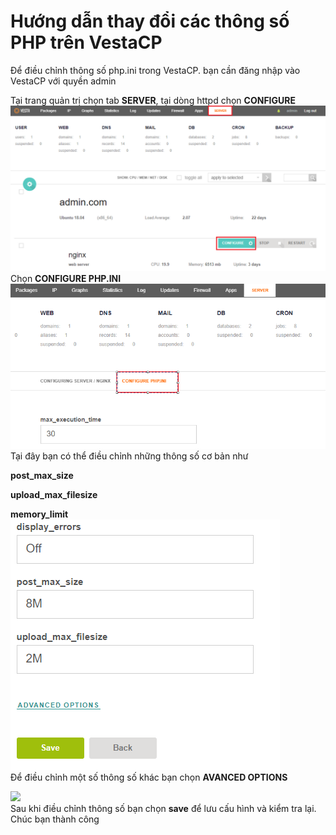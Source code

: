 # Hướng dẫn thay đổi các thông số PHP trên VestaCP

Để điều chỉnh thông số php.ini trong VestaCP. bạn cần đăng nhập vào VestaCP với quyền admin

Tại trang quản trị chọn tab  **SERVER**, tại dòng httpd chọn  **CONFIGURE**  
![](https://github.com/octvitasut/fWS/blob/master/common/images/config_server.PNG)  
Chọn  **CONFIGURE PHP.INI**  
![](https://github.com/octvitasut/fWS/blob/master/common/images/config_php.PNG)  
Tại đây bạn có thể điều chỉnh những thông số cơ bản như

**post_max_size**

**upload_max_filesize**

**memory_limit**  
![](https://github.com/octvitasut/fWS/blob/master/common/images/php_config_advan.PNG)  
Để điều chỉnh một số thông số khác bạn chọn  **AVANCED OPTIONS**  

**![](https://wiki.matbao.net/wp-content/uploads/2018/05/php.ini-VestaCP-4.png)**  
Sau khi điều chỉnh thông số bạn chọn  **save**  để lưu cấu hình và kiểm tra lại. Chúc bạn thành công